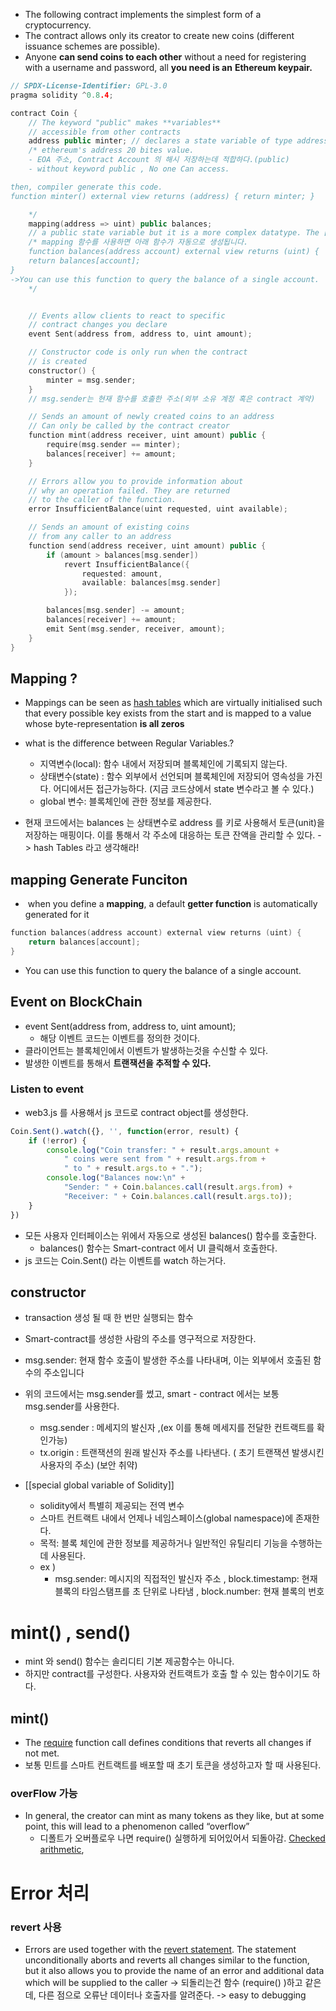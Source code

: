 - The following contract implements the simplest form of a cryptocurrency. 
- The contract allows only its creator to create new coins (different issuance schemes are possible). 
- Anyone **can send coins to each other** without a need for registering with a username and password, all **you need is an** **Ethereum keypair.** 

```cpp
// SPDX-License-Identifier: GPL-3.0
pragma solidity ^0.8.4;

contract Coin {
    // The keyword "public" makes **variables**
    // accessible from other contracts
    address public minter; // declares a state variable of type address 
    /* ethereum's address 20 bites value.
    - EOA 주소, Contract Account 의 해시 저장하는데 적합하다.(public)
    - without keyword public , No one Can access.  

then, compiler generate this code.
function minter() external view returns (address) { return minter; }

    */
    mapping(address => uint) public balances;
    // a public state variable but it is a more complex datatype. The [mapping] type maps addresses to [unsigned integers].
    /* mapping 함수를 사용하면 아래 함수가 자동으로 생성됩니다.
    function balances(address account) external view returns (uint) {
    return balances[account];
}
->You can use this function to query the balance of a single account.
    */


    // Events allow clients to react to specific
    // contract changes you declare
    event Sent(address from, address to, uint amount);

    // Constructor code is only run when the contract
    // is created
    constructor() {
        minter = msg.sender;
    } 
    // msg.sender는 현재 함수를 호출한 주소(외부 소유 계정 혹은 contract 계약)

    // Sends an amount of newly created coins to an address
    // Can only be called by the contract creator
    function mint(address receiver, uint amount) public {
        require(msg.sender == minter);
        balances[receiver] += amount;
    }

    // Errors allow you to provide information about
    // why an operation failed. They are returned
    // to the caller of the function.
    error InsufficientBalance(uint requested, uint available);

    // Sends an amount of existing coins
    // from any caller to an address
    function send(address receiver, uint amount) public {
        if (amount > balances[msg.sender])
            revert InsufficientBalance({
                requested: amount,
                available: balances[msg.sender]
            });

        balances[msg.sender] -= amount;
        balances[receiver] += amount;
        emit Sent(msg.sender, receiver, amount);
    }
}
```

## Mapping ? 
- Mappings can be seen as [hash tables](https://en.wikipedia.org/wiki/Hash_table) which are virtually initialised such that every possible key exists from the start and is mapped to a value whose byte-representation **is all zeros**
- what is the difference between Regular Variables.?
	- 지역변수(local): 함수 내에서 저장되며 블록체인에 기록되지 않는다.
	- 상태변수(state) : 함수 외부에서 선언되며 블록체인에 저장되어 영속성을 가진다. 어디에서든 접근가능하다. (지금 코드상에서 state 변수라고 볼 수 있다.)
	- global 변수: 블록체인에 관한 정보를 제공한다.

- 현재 코드에서는 balances 는 상태변수로 address 를 키로 사용해서 토큰(unit)을 저장하는 매핑이다. 이를 통해서 각 주소에 대응하는 토큰 잔액을 관리할 수 있다. -> hash Tables 라고 생각해라! 

## mapping Generate Funciton
-  when you define a **mapping**, a default **getter function** is automatically generated for it
```cpp 
function balances(address account) external view returns (uint) {
    return balances[account];
}
```
- You can use this function to query the balance of a single account.

## Event on BlockChain
- event Sent(address from, address to, uint amount);
	- 해당 이벤트 코드는 이벤트를 정의한 것이다.
- 클라이언트는 블록체인에서 이벤트가 발생하는것을 수신할 수 있다.
- 발생한 이벤트를 통해서 **트랜잭션을 추적할 수 있다.**

### Listen to event 

- web3.js 를 사용해서 js 코드로 contract object를 생성한다.
```js
Coin.Sent().watch({}, '', function(error, result) {
    if (!error) {
        console.log("Coin transfer: " + result.args.amount +
            " coins were sent from " + result.args.from +
            " to " + result.args.to + ".");
        console.log("Balances now:\n" +
            "Sender: " + Coin.balances.call(result.args.from) +
            "Receiver: " + Coin.balances.call(result.args.to));
    }
})
```
- 모든 사용자 인터페이스는 위에서 자동으로 생성된 balances() 함수를 호출한다.
	- balances() 함수는 Smart-contract 에서 UI 클릭해서 호출한다. 
- js 코드는 Coin.Sent() 라는 이벤트를 watch 하는거다. 

## constructor 
- transaction 생성 될 때 한 번만 실행되는 함수
- Smart-contract를 생성한 사람의 주소를 영구적으로 저장한다.

- msg.sender: 현재 함수 호출이 발생한 주소를 나타내며, 이는 외부에서 호출된 함수의 주소입니다
- 위의 코드에서는 msg.sender를 썼고, smart - contract 에서는 보통 msg.sender를 사용한다.
	- msg.sender : 메세지의 발신자 ,(ex 이를 통해 메세지를 전달한 컨트랙트를 확인가능) 
	- tx.origin : 트랜잭션의 원래 발신자 주소를 나타낸다. ( 초기 트랜잭션 발생시킨 사용자의 주소) (보안 취약)
- [[special global variable of Solidity]]
	- solidity에서 특별히 제공되는 전역 변수
	- 스마트 컨트랙트 내에서 언제나 네임스페이스(global namespace)에 존재한다.
	- 목적: 블록 체인에 관한 정보를 제공하거나 일반적인 유틸리티 기능을 수행하는데 사용된다.
	- ex ) 
		- msg.sender: 메시지의 직접적인 발신자 주소
			 , block.timestamp: 현재 블록의 타임스탬프를 초 단위로 나타냄
			 , block.number: 현재 블록의 번호


# mint() , send()
- mint  와 send() 함수는 솔리디티 기본 제공함수는 아니다. 
- 하지만 contract를 구성한다. 사용자와 컨트랙트가 호출 할 수 있는 함수이기도 하다.

## mint() 

- The [require](https://docs.soliditylang.org/en/v0.8.24/control-structures.html#assert-and-require) function call defines conditions that reverts all changes if not met. 
- 보통 민트를 스마트 컨트랙트를 배포할 때 초기 토큰을 생성하고자 할 때 사용된다.
### overFlow 가능 
- In general, the creator can mint as many tokens as they like, but at some point, this will lead to a phenomenon called “overflow” 
	-  디폴트가 오버플로우 나면 require() 실행하게 되어있어서 되돌아감. [Checked arithmetic](https://docs.soliditylang.org/en/v0.8.24/control-structures.html#unchecked),

# Error 처리 
### revert 사용 
- Errors are used together with the [revert statement](https://docs.soliditylang.org/en/v0.8.24/control-structures.html#revert-statement). The statement unconditionally aborts and reverts all changes similar to the function, but it also allows you to provide the name of an error and additional data which will be supplied to the caller 
	  -> 되돌리는건 함수 (require() )하고 같은데, 다른 점으로 오류난 데이터나 호출자를 알려준다.
	  -> easy to debugging
